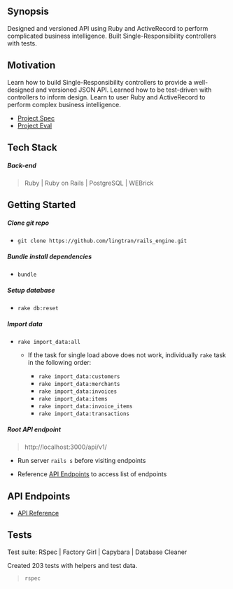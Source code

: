 ## Synopsis
Designed and versioned API using Ruby and ActiveRecord to perform complicated business intelligence. Built Single-Responsibility controllers with tests.

## Motivation

Learn how to build Single-Responsibility controllers to provide a  well-designed and versioned JSON API. Learned how to be test-driven with controllers to inform design. Learn to user Ruby and ActiveRecord to perform complex business intelligence.

  * [Project Spec](https://github.com/lingtran/rails_engine/blob/master/project-spec.md)
  * [Project Eval](https://github.com/lingtran/rails_engine/blob/master/rails-engine-eval.md)

## Tech Stack

##### Back-end
> Ruby | Ruby on Rails | PostgreSQL | WEBrick

## Getting Started

##### Clone git repo
  * ``git clone https://github.com/lingtran/rails_engine.git``

##### Bundle install dependencies
  * ``bundle``

##### Setup database
  * ``rake db:reset``

##### Import data
  * ``rake import_data:all``
    * If the task for single load above does not work, individually ``rake`` task in the following order:

      * ``rake import_data:customers``
      * ``rake import_data:merchants``
      * ``rake import_data:invoices``
      * ``rake import_data:items``
      * ``rake import_data:invoice_items``
      * ``rake import_data:transactions``


##### Root API endpoint
  > http://localhost:3000/api/v1/

  * Run server `rails s` before visiting endpoints

  * Reference [API Endpoints](#api-endpoints) to access list of endpoints

## API Endpoints
  * [API Reference](https://github.com/lingtran/rails_engine/blob/master/api-reference.md)

## Tests
Test suite: RSpec | Factory Girl | Capybara | Database Cleaner

Created 203 tests with helpers and test data.

> `rspec`
